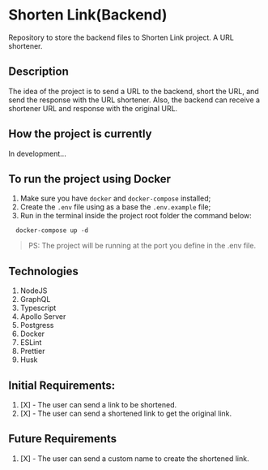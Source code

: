 # Shorten Link(Backend)
Repository to store the backend files to Shorten Link project. A URL shortener.

## Description
The idea of the project is to send a URL to the backend, short the URL, and send the response with the URL shortener. Also, the backend can receive a shortener URL and response with the original URL. 

## How the project is currently
In development...

## To run the project using Docker
1. Make sure you have `docker` and `docker-compose` installed;
1. Create the `.env` file using as a base the `.env.example` file;
2. Run in the terminal inside the project root folder the command below: 
  ```
    docker-compose up -d
  ```
> PS: The project will be running at the port you define in the .env file. 

## Technologies
1. NodeJS
2. GraphQL 
3. Typescript 
4. Apollo Server
5. Postgress
6. Docker
7. ESLint
8. Prettier
9. Husk

## Initial Requirements:
1. [X] - The user can send a link to be shortened.
2. [X] - The user can send a shortened link to get the original link.

## Future Requirements
1. [X] - The user can send a custom name to create the shortened link.